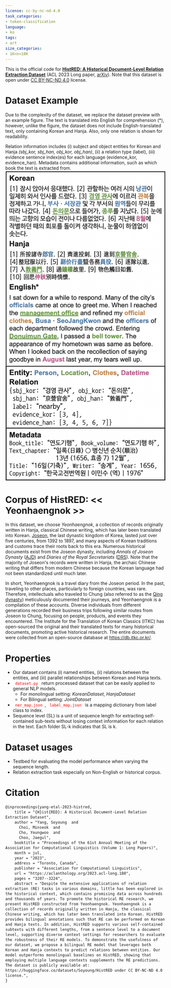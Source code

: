 ```yaml
---
license: cc-by-nc-nd-4.0
task_categories:
- token-classification
language:
- ko
tags:
- art
size_categories:
- 1K<n<10K
---
```


This is the official code for **[HistRED: A Historical Document-Level Relation Extraction Dataset](https://aclanthology.org/2023.acl-long.180/)** (ACL 2023 Long paper, [arXiv](https://arxiv.org/abs/2307.04285)).
Note that this dataset is open under [CC BY-NC-ND 4.0](https://creativecommons.org/licenses/by-nc-nd/4.0/) license.

# Dataset Example
Due to the complexity of the dataset, we replace the dataset preview with an example figure.
The text is translated into English for comprehension (*), however, unlike the figure, the dataset does not include English-translated text, only containing Korean and Hanja.
Also, only one relation is shown for readability. 

Relation information includes (i) subject and object entities for Korean and Hanja *(sbj_kor, sbj_han, obj_kor, obj_han)*, (ii) a relation type (label), 
(iii) evidence sentence index(es) for each language (evidence_kor, evidence_han). 
Metadata contains additional information, such as which book the text is extracted from.
![image](example.png)


# Corpus of HistRED: \<\< Yeonhaengnok \>\> 
In this dataset, we choose *Yeonhaengnok*, a collection of records originally written in Hanja, classical Chinese writing, which has later been translated into Korean.
[Joseon](https://en.wikipedia.org/wiki/Joseon), the last dynastic kingdom of Korea, lasted just over five centuries, from 1392 to 1897, and many aspects of Korean traditions and customs trace their roots back to this era.
Numerous historical documents exist from the Joseon dynasty, including *Annals of Joseon Dynasty* ([AJD](https://en.wikipedia.org/wiki/Veritable_Records_of_the_Joseon_Dynasty)) and *Diaries of the Royal Secretariats* ([DRS](https://en.wikipedia.org/wiki/Seungjeongwon_ilgi)).
Note that the majority of Joseon's records were written in Hanja, the archaic Chinese writing that differs from modern Chinese because the Korean language had not been standardized until much later.

In short, Yeonhaengnok is a travel diary from the Joseon period. In the past, traveling to other places, particularly to foreign countries, was rare. 
Therefore, intellectuals who traveled to Chung (also referred to as the [Qing dynasty](https://en.wikipedia.org/wiki/Qing_dynasty)) meticulously documented their journeys, and Yeonhaengnok is a compilation of these accounts.
Diverse individuals from different generations recorded their business trips following similar routes from Joseon to Chung, focusing on people, products, and events they encountered.
The Institute for the Translation of Korean Classics (ITKC) has open-sourced the original and their translated texts for many historical documents, promoting active historical research.
The entire documents were collected from an open-source database at https://db.itkc.or.kr/.


# Properties

- Our dataset contains (i) named entities, (ii) relations between the entities, and (iii) parallel relationships between Korean and Hanja texts.
- <code style="color : red"> dataset.py </code> return processed dataset that can be easily applied to general NLP models.
  - For monolingual setting: *KoreanDataset*, *HanjaDataset*
  - For Bilingual setting: *JointDataset*
- <code style="color : red"> ner_map.json </code>, <code style="color : red"> label_map.json </code> is a mapping dictionary from label class to index.
- Sequence level (SL) is a unit of sequence length for extracting self-contained sub-texts without losing context information for each relation in the text. Each folder SL-k indicates that SL is k.

# Dataset usages
- Testbed for evaluating the model performance when varying the sequence length.
- Relation extraction task especially on Non-English or historical corpus.


# Citation

```
@inproceedings{yang-etal-2023-histred,
    title = "{H}ist{RED}: A Historical Document-Level Relation Extraction Dataset",
    author = "Yang, Soyoung  and
      Choi, Minseok  and
      Cho, Youngwoo  and
      Choo, Jaegul",
    booktitle = "Proceedings of the 61st Annual Meeting of the Association for Computational Linguistics (Volume 1: Long Papers)",
    month = jul,
    year = "2023",
    address = "Toronto, Canada",
    publisher = "Association for Computational Linguistics",
    url = "https://aclanthology.org/2023.acl-long.180",
    pages = "3207--3224",
    abstract = "Despite the extensive applications of relation extraction (RE) tasks in various domains, little has been explored in the historical context, which contains promising data across hundreds and thousands of years. To promote the historical RE research, we present HistRED constructed from Yeonhaengnok. Yeonhaengnok is a collection of records originally written in Hanja, the classical Chinese writing, which has later been translated into Korean. HistRED provides bilingual annotations such that RE can be performed on Korean and Hanja texts. In addition, HistRED supports various self-contained subtexts with different lengths, from a sentence level to a document level, supporting diverse context settings for researchers to evaluate the robustness of their RE models. To demonstrate the usefulness of our dataset, we propose a bilingual RE model that leverages both Korean and Hanja contexts to predict relations between entities. Our model outperforms monolingual baselines on HistRED, showing that employing multiple language contexts supplements the RE predictions. The dataset is publicly available at: https://huggingface.co/datasets/Soyoung/HistRED under CC BY-NC-ND 4.0 license.",
}
```

